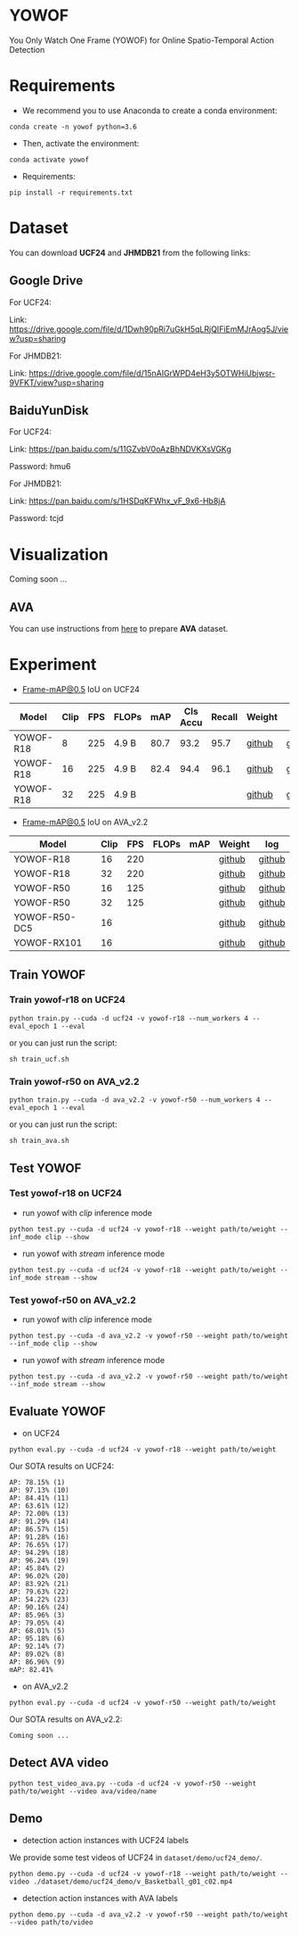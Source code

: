# YOWOF
You Only Watch One Frame (YOWOF) for Online Spatio-Temporal Action Detection

# Requirements
- We recommend you to use Anaconda to create a conda environment:
```Shell
conda create -n yowof python=3.6
```

- Then, activate the environment:
```Shell
conda activate yowof
```

- Requirements:
```Shell
pip install -r requirements.txt 
```

# Dataset
You can download **UCF24** and **JHMDB21** from the following links:

## Google Drive
For UCF24:

Link: https://drive.google.com/file/d/1Dwh90pRi7uGkH5qLRjQIFiEmMJrAog5J/view?usp=sharing

For JHMDB21: 

Link: https://drive.google.com/file/d/15nAIGrWPD4eH3y5OTWHiUbjwsr-9VFKT/view?usp=sharing

## BaiduYunDisk
For UCF24:

Link: https://pan.baidu.com/s/11GZvbV0oAzBhNDVKXsVGKg

Password: hmu6 

For JHMDB21: 

Link: https://pan.baidu.com/s/1HSDqKFWhx_vF_9x6-Hb8jA 

Password: tcjd 

# Visualization
Coming soon ...

## AVA
You can use instructions from [here](https://github.com/yjh0410/AVA_Dataset) to prepare **AVA** dataset.

# Experiment
* Frame-mAP@0.5 IoU on UCF24

|    Model    |   Clip  |    FPS    |  FLOPs  |  mAP   |  Cls Accu  |  Recall  |   Weight   |   log   |
|-------------|---------|-----------|---------|--------|------------|----------|------------|---------|
|  YOWOF-R18  |    8    |     225   |  4.9 B  |  80.7  |    93.2    |   95.7   | [github]() | [github]() |
|  YOWOF-R18  |   16    |     225   |  4.9 B  |  82.4  |    94.4    |   96.1   | [github](https://github.com/yjh0410/YOWOF/releases/download/yowof-weight/yowof-r18_epoch_5_94.4_96.1_82.4.pth) | [github](https://github.com/yjh0410/YOWOF/releases/download/yowof-weight/YOWOF-R18-K16-UCF24.txt) |
|  YOWOF-R18  |   32    |     225   |  4.9 B  |        |            |          | [github]() | [github]() |


* Frame-mAP@0.5 IoU on AVA_v2.2

|     Model     |   Clip  |    FPS    |  FLOPs  |  mAP   |   Weight   |   log   |
|---------------|---------|-----------|---------|--------|------------|---------|
|   YOWOF-R18   |   16    |    220    |         |        | [github]() | [github]() |
|   YOWOF-R18   |   32    |    220    |         |        | [github]() | [github]() |
|   YOWOF-R50   |   16    |    125    |         |        | [github]() | [github]() |
|   YOWOF-R50   |   32    |    125    |         |        | [github]() | [github]() |
| YOWOF-R50-DC5 |   16    |           |         |        | [github]() | [github]() |
|  YOWOF-RX101  |   16    |           |         |        | [github]() | [github]() |

## Train YOWOF
### Train yowof-r18 on UCF24

```Shell
python train.py --cuda -d ucf24 -v yowof-r18 --num_workers 4 --eval_epoch 1 --eval
```

or you can just run the script:

```Shell
sh train_ucf.sh
```

### Train yowof-r50 on AVA_v2.2

```Shell
python train.py --cuda -d ava_v2.2 -v yowof-r50 --num_workers 4 --eval_epoch 1 --eval
```

or you can just run the script:

```Shell
sh train_ava.sh
```

## Test YOWOF
### Test yowof-r18 on UCF24

* run yowof with *clip* inference mode

```Shell
python test.py --cuda -d ucf24 -v yowof-r18 --weight path/to/weight --inf_mode clip --show
```

* run yowof with *stream* inference mode

```Shell
python test.py --cuda -d ucf24 -v yowof-r18 --weight path/to/weight --inf_mode stream --show
```

### Test yowof-r50 on AVA_v2.2

* run yowof with *clip* inference mode

```Shell
python test.py --cuda -d ava_v2.2 -v yowof-r50 --weight path/to/weight --inf_mode clip --show
```

* run yowof with *stream* inference mode

```Shell
python test.py --cuda -d ava_v2.2 -v yowof-r50 --weight path/to/weight --inf_mode stream --show
```

## Evaluate YOWOF
* on UCF24

```Shell
python eval.py --cuda -d ucf24 -v yowof-r18 --weight path/to/weight
```

Our SOTA results on UCF24:
```Shell
AP: 78.15% (1)
AP: 97.13% (10)
AP: 84.41% (11)
AP: 63.61% (12)
AP: 72.00% (13)
AP: 91.29% (14)
AP: 86.57% (15)
AP: 91.28% (16)
AP: 76.65% (17)
AP: 94.29% (18)
AP: 96.24% (19)
AP: 45.84% (2)
AP: 96.02% (20)
AP: 83.92% (21)
AP: 79.63% (22)
AP: 54.22% (23)
AP: 90.16% (24)
AP: 85.96% (3)
AP: 79.05% (4)
AP: 68.01% (5)
AP: 95.18% (6)
AP: 92.14% (7)
AP: 89.02% (8)
AP: 86.96% (9)
mAP: 82.41%
```

* on AVA_v2.2

```Shell
python eval.py --cuda -d ucf24 -v yowof-r50 --weight path/to/weight
```

Our SOTA results on AVA_v2.2:
```Shell
Coming soon ...
```
## Detect AVA video

```Shell
python test_video_ava.py --cuda -d ucf24 -v yowof-r50 --weight path/to/weight --video ava/video/name
```

## Demo
* detection action instances with UCF24 labels

We provide some test videos of UCF24 in ```dataset/demo/ucf24_demo/```.

```Shell
python demo.py --cuda -d ucf24 -v yowof-r18 --weight path/to/weight --video ./dataset/demo/ucf24_demo/v_Basketball_g01_c02.mp4
```

* detection action instances with AVA labels

```Shell
python demo.py --cuda -d ava_v2.2 -v yowof-r50 --weight path/to/weight --video path/to/video
```
